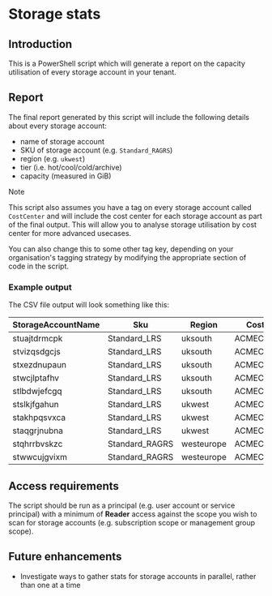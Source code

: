 # Storage stats

## Introduction

This is a PowerShell script which will generate a report on the capacity utilisation of every storage account in your tenant.

## Report

The final report generated by this script will include the following details about every storage account:
* name of storage account
* SKU of storage account (e.g. `Standard_RAGRS`)
* region (e.g. `ukwest`)
* tier (i.e. hot/cool/cold/archive)
* capacity (measured in GiB)

> [!NOTE]
> This script also assumes you have a tag on every storage account called `CostCenter` and will include the cost center for each storage account as part of the final output. This will allow you to analyse storage utilisation by cost center for more advanced usecases.
>
> You can also change this to some other tag key, depending on your organisation's tagging strategy by modifying the appropriate section of code in the script.


### Example output

The CSV file output will look something like this:

| StorageAccountName | Sku            | Region     | CostCenter    | Tier    | CapacityInGiB |
|--------------------|----------------|------------|---------------|---------|---------------|
| stuajtdrmcpk       | Standard_LRS   | uksouth    | ACMECorp12345 | Hot     | 5             |
| stvizqsdgcjs       | Standard_LRS   | uksouth    | ACMECorp12345 | Cool    | 2             |
| stxezdnupaun       | Standard_LRS   | uksouth    | ACMECorp12345 | Cold    | 6             |
| stwcjlptafhv       | Standard_LRS   | uksouth    | ACMECorp12345 | Archive | 1             |
| stlbdwjefcgq       | Standard_LRS   | uksouth    | ACMECorp12345 | Hot     | 6             |
| stslkjfgahun       | Standard_LRS   | ukwest     | ACMECorp98765 | Cool    | 2             |
| stakhpqsvxca       | Standard_LRS   | ukwest     | ACMECorp98765 | Cold    | 6             |
| staqgrjnubna       | Standard_LRS   | ukwest     | ACMECorp98765 | Archive | 9             |
| stqhrrbvskzc       | Standard_RAGRS | westeurope | ACMECorp98765 | Hot     | 1             |
| stwwcujgvixm       | Standard_RAGRS | westeurope | ACMECorp11234 | Cool    | 7             |

## Access requirements

The script should be run as a principal (e.g. user account or service principal) with a minimum of **Reader** access against the scope you wish to scan for storage accounts (e.g. subscription scope or management group scope).

## Future enhancements

* Investigate ways to gather stats for storage accounts in parallel, rather than one at a time  